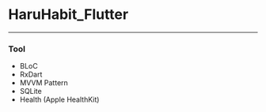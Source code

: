 # HaruHabit_Flutter
---
### Tool
- BLoC
- RxDart
- MVVM Pattern
- SQLite
- Health (Apple HealthKit)
